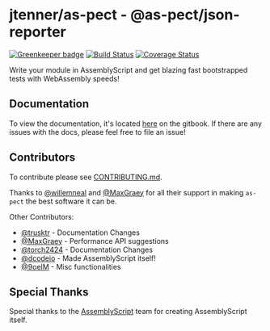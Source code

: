 # jtenner/as-pect - @as-pect/json-reporter

[![Greenkeeper badge](https://badges.greenkeeper.io/jtenner/as-pect.svg)](https://greenkeeper.io/)
[![Build Status](https://travis-ci.org/jtenner/as-pect.svg?branch=master)](https://travis-ci.org/jtenner/as-pect)
[![Coverage Status](https://coveralls.io/repos/github/jtenner/as-pect/badge.svg?branch=master)](https://coveralls.io/github/jtenner/as-pect?branch=master)

Write your module in AssemblyScript and get blazing fast bootstrapped tests
with WebAssembly speeds!

## Documentation

To view the documentation, it's located [here](https://tenner-joshua.gitbook.io/as-pect/) on the gitbook. If there are any issues with the docs, please feel free to file an issue!

## Contributors

To contribute please see [CONTRIBUTING.md](./CONTRIBUTING.md).

Thanks to [@willemneal](https://github.com/willemneal) and
[@MaxGraey](https://github.com/maxgraey) for all their support in making `as-pect` the
best software it can be.

Other Contributors:

- [@trusktr](https://github.com/trusktr) - Documentation Changes
- [@MaxGraey](https://github.com/maxgraey) - Performance API suggestions
- [@torch2424](https://github.com/torch2424) - Documentation Changes
- [@dcodeio](https://github.com/torch2424) - Made AssemblyScript itself!
- [@9oelM](https://github.com/9oelM) - Misc functionalities

## Special Thanks

Special thanks to the [AssemblyScript](https://github.com/AssemblyScript/assemblyscript)
team for creating AssemblyScript itself.
